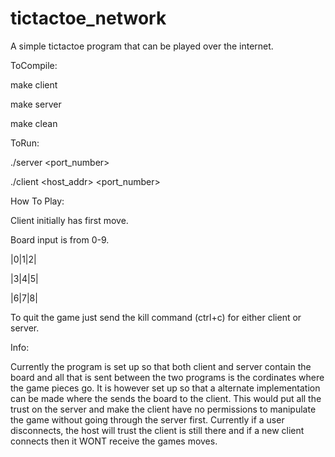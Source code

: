 # tictactoe_network
A simple tictactoe program that can be played over the internet.

ToCompile:

  make client
  
  make server
  
  make clean
  

ToRun:

  ./server <port_number>
  
  ./client <host_addr> <port_number>
  

How To Play:

  Client initially has first move.
  
  Board input is from 0-9.
  
  |0|1|2|
  
  |3|4|5|
  
  |6|7|8|
  
  To quit the game just send the kill command (ctrl+c) for either client or server.
  

Info:

  Currently the program is set up so that both client and server contain the board
  and all that is sent between the two programs is the cordinates where the game pieces
  go. It is however set up so that a alternate implementation can be made where the 
  sends the board to the client. This would put all the trust on the server and make
  the client have no permissions to manipulate the game without going through the
  server first.
  Currently if a user disconnects, the host will trust the client is still there 
  and if a new client connects then it WONT receive the games moves.

